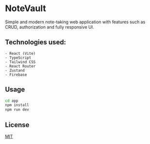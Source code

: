 # NoteVault

Simple and modern note-taking web application with features such as CRUD, authorization and fully responsive UI.

## Technologies used:
    - React (Vite)
    - TypeScript
    - Tailwind CSS
    - React Router
    - Zustand
    - Firebase

## Usage

```bash
cd app
npm install
npm run dev
```

## License

[MIT](https://choosealicense.com/licenses/mit/)